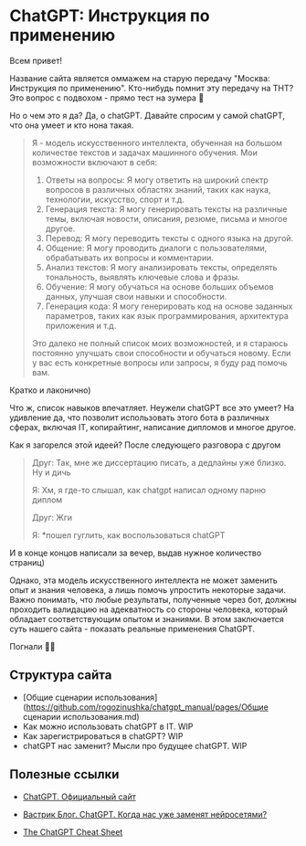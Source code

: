 # ChatGPT: Инструкция по применению

Всем привет! 

Название сайта является оммажем на старую передачу "Москва: Инструкция по применению". Кто-нибудь помнит эту передачу на ТНТ? Это вопрос с подвохом - прямо тест на зумера 🤣

Но о чем это я да? Да, о chatGPT. Давайте спросим у самой chatGPT, что она умеет и кто нона такая.

> Я - модель искусственного интеллекта, обученная на большом количестве текстов и задачах машинного обучения. Мои возможности включают в себя:
>
> 1. Ответы на вопросы: Я могу ответить на широкий спектр вопросов в различных областях знаний, таких как наука, технологии, искусство, спорт и т.д.
> 2. Генерация текста: Я могу генерировать тексты на различные темы, включая новости, описания, резюме, письма и многое другое.
> 3. Перевод: Я могу переводить тексты с одного языка на другой.
> 4. Общение: Я могу проводить диалоги с пользователями, обрабатывать их вопросы и комментарии.
> 5. Анализ текстов: Я могу анализировать тексты, определять тональность, выявлять ключевые слова и фразы.
> 6. Обучение: Я могу обучаться на основе больших объемов данных, улучшая свои навыки и способности.
> 7. Генерация кода: Я могу генерировать код на основе заданных параметров, таких как язык программирования, архитектура приложения и т.д.
>
> Это далеко не полный список моих возможностей, и я стараюсь постоянно улучшать свои способности и обучаться новому. Если у вас есть конкретные вопросы или запросы, я буду рад помочь вам.

Кратко и лаконично) 

Что ж, список навыков впечатляет. Неужели chatGPT все это умеет? На удивление да, что позволит использовать этого бота в различных сферах, включая IT, копирайтинг, написание дипломов и многое другое. 

Как я загорелся этой идеей? После следующего разговора с другом

>
> Друг: Так, мне же диссертацию писать, а дедлайны уже близко. Ну и дичь
>
> Я: Хм, я где-то слышал, как chatgpt написал одному парню диплом
>
> Друг: Жги
>
> Я: *пошел гуглить, как воспользоваться chatGPT

И в конце концов написали за вечер, выдав нужное количество страниц)

Однако, эта модель искусственного интеллекта не может заменить опыт и знания человека, а лишь помочь упростить некоторые задачи. Важно понимать, что любые результаты, полученные через бот, должны проходить валидацию на адекватность со стороны человека, который обладает соответствующим опытом и знаниями. В этом заключается суть нашего сайта - показать реальные применения ChatGPT.

Погнали 🏃‍♂️

## Структура сайта

- [Общие сценарии использования](https://github.com/rogozinushka/chatgpt_manual/pages/Общие сценарии использования.md)
- Как можно использовать chatGPT в IT. WIP
- Как зарегистрироваться в chatGPT? WIP
- chatGPT нас заменит? Мысли про будущее chatGPT. WIP

## Полезные ссылки

- [ChatGPT. Официальный сайт](https://chat.openai.com/chat)

- [Вастрик Блог. ChatGPT. Когда нас уже заменят нейросетями?](https://vas3k.blog/)

- [The ChatGPT Cheat Sheet](https://www.kdnuggets.com/publications/sheets/ChatGPT_Cheatsheet_Costa.pdf)

  

